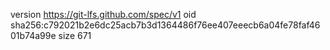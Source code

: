 version https://git-lfs.github.com/spec/v1
oid sha256:c792021b2e6dc25acb7b3d1364486f76ee407eeecb6a04fe78faf4601b74a99e
size 671
